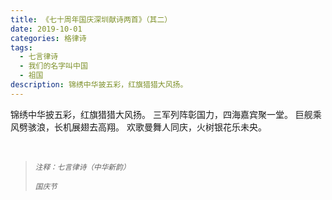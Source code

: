 ```yaml
---
title: 《七十周年国庆深圳献诗两首》（其二）
date: 2019-10-01
categories: 格律诗
tags:
  - 七言律诗
  - 我们的名字叫中国
  - 祖国
description: 锦绣中华披五彩，红旗猎猎大风扬。
---
```


锦绣中华披五彩，红旗猎猎大风扬。
三军列阵彰国力，四海嘉宾聚一堂。
巨舰乘风劈骇浪，长机展翅去高翔。
欢歌曼舞人同庆，火树银花乐未央。

<br/>
<blockquote>
<p><small><i>注释：七言律诗（中华新韵）</i></small></p>
<p><small><i>国庆节</i></small></p>
</blockquote>